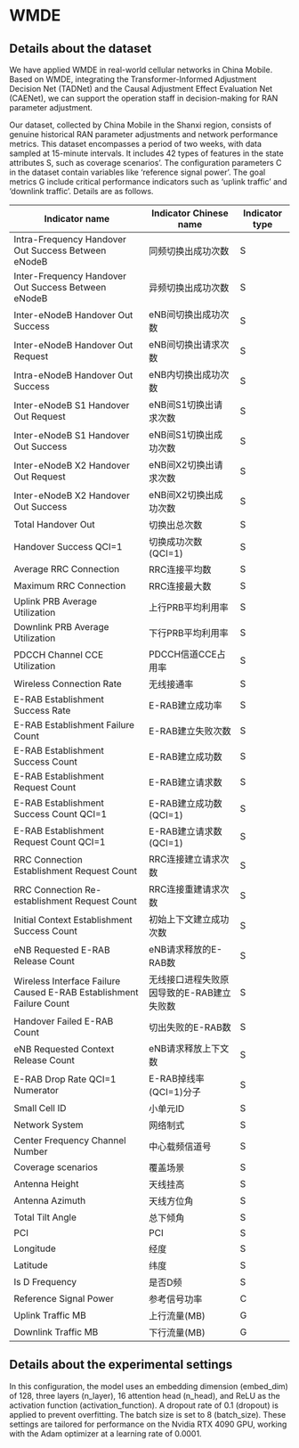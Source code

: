 # WMDE
## Details about the dataset  

We have applied WMDE in real-world cellular networks in China Mobile. Based on WMDE, integrating the Transformer-Informed Adjustment Decision Net (TADNet) and the Causal Adjustment Effect Evaluation Net (CAENet), we can support the operation staff in decision-making for RAN parameter adjustment.

Our dataset, collected by China Mobile in the Shanxi region, consists of genuine historical RAN parameter adjustments and network performance metrics. This dataset encompasses a period of two weeks, with data sampled at 15-minute intervals. It includes 42 types of features in the state attributes S, such as 
coverage scenarios’. The configuration parameters C in the dataset contain variables like ‘reference signal power’. The goal metrics G include critical performance indicators such as ‘uplink traffic’ and ‘downlink traffic’. Details are as follows.

| Indicator name | Indicator Chinese name | Indicator type |
|----------------|------------------------|----------------|
| Intra-Frequency Handover Out Success Between eNodeB | 同频切换出成功次数 | S |
| Inter-Frequency Handover Out Success Between eNodeB | 异频切换出成功次数 | S |
| Inter-eNodeB Handover Out Success | eNB间切换出成功次数 | S |
| Inter-eNodeB Handover Out Request | eNB间切换出请求次数 | S |
| Intra-eNodeB Handover Out Success | eNB内切换出成功次数 | S |
| Inter-eNodeB S1 Handover Out Request | eNB间S1切换出请求次数 | S |
| Inter-eNodeB S1 Handover Out Success | eNB间S1切换出成功次数 | S |
| Inter-eNodeB X2 Handover Out Request | eNB间X2切换出请求次数 | S |
| Inter-eNodeB X2 Handover Out Success | eNB间X2切换出成功次数 | S |
| Total Handover Out | 切换出总次数 | S |
| Handover Success QCI=1 | 切换成功次数(QCI=1) | S |
| Average RRC Connection | RRC连接平均数 | S |
| Maximum RRC Connection | RRC连接最大数 | S |
| Uplink PRB Average Utilization | 上行PRB平均利用率 | S |
| Downlink PRB Average Utilization | 下行PRB平均利用率 | S |
| PDCCH Channel CCE Utilization | PDCCH信道CCE占用率 | S |
| Wireless Connection Rate | 无线接通率 | S |
| E-RAB Establishment Success Rate | E-RAB建立成功率 | S |
| E-RAB Establishment Failure Count | E-RAB建立失败次数 | S |
| E-RAB Establishment Success Count | E-RAB建立成功数 | S |
| E-RAB Establishment Request Count | E-RAB建立请求数 | S |
| E-RAB Establishment Success Count QCI=1 | E-RAB建立成功数(QCI=1) | S |
| E-RAB Establishment Request Count QCI=1 | E-RAB建立请求数(QCI=1) | S |
| RRC Connection Establishment Request Count | RRC连接建立请求次数 | S |
| RRC Connection Re-establishment Request Count | RRC连接重建请求次数 | S |
| Initial Context Establishment Success Count | 初始上下文建立成功次数 | S |
| eNB Requested E-RAB Release Count | eNB请求释放的E-RAB数 | S |
| Wireless Interface Failure Caused E-RAB Establishment Failure Count | 无线接口进程失败原因导致的E-RAB建立失败数 | S |
| Handover Failed E-RAB Count | 切出失败的E-RAB数 | S |
| eNB Requested Context Release Count | eNB请求释放上下文数 | S |
| E-RAB Drop Rate QCI=1 Numerator | E-RAB掉线率(QCI=1)分子 | S |
| Small Cell ID | 小单元ID | S |
| Network System | 网络制式 | S |
| Center Frequency Channel Number | 中心载频信道号 | S |
| Coverage scenarios | 覆盖场景 | S |
| Antenna Height | 天线挂高 | S |
| Antenna Azimuth | 天线方位角 | S |
| Total Tilt Angle | 总下倾角 | S |
| PCI | PCI | S |
| Longitude | 经度 | S |
| Latitude | 纬度 | S |
| Is D Frequency | 是否D频 | S |
| Reference Signal Power | 参考信号功率 | C |
| Uplink Traffic MB | 上行流量(MB) | G |
| Downlink Traffic MB | 下行流量(MB) | G |

## Details about the experimental settings

In this configuration, the model uses an embedding dimension (embed_dim) of 128, three layers (n_layer), 16 attention head (n_head), and ReLU as the activation function (activation_function). A dropout rate of 0.1 (dropout) is applied to prevent overfitting. The batch size is set to 8 (batch_size). These settings are tailored for performance on the Nvidia RTX 4090 GPU, working with the Adam optimizer at a learning rate of 0.0001.
